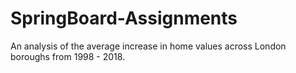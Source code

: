 # SpringBoard-Assignments
An analysis of the average increase in home values across London boroughs from 1998 - 2018.
